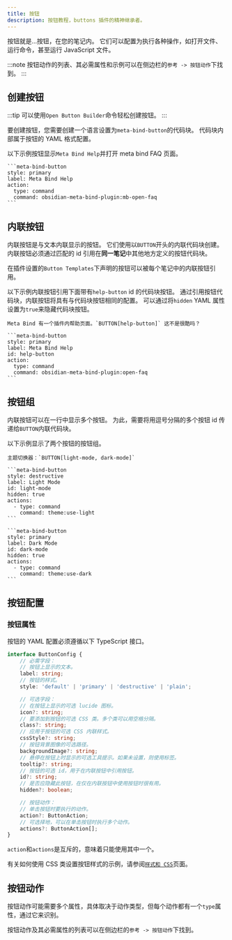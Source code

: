 ```yaml
---
title: 按钮
description: 按钮教程，buttons 插件的精神继承者。
---
```


按钮就是...按钮，在您的笔记内。
它们可以配置为执行各种操作，如打开文件、运行命令，甚至运行 JavaScript 文件。

:::note
按钮动作的列表、其必需属性和示例可以在侧边栏的`参考 -> 按钮动作`下找到。
:::

## 创建按钮

:::tip
可以使用`Open Button Builder`命令轻松创建按钮。
:::

要创建按钮，您需要创建一个语言设置为`meta-bind-button`的代码块。
代码块内部属于按钮的 YAML 格式配置。

以下示例按钮显示`Meta Bind Help`并打开 meta bind FAQ 页面。

````custom_markdown
```meta-bind-button
style: primary
label: Meta Bind Help
action:
  type: command
  command: obsidian-meta-bind-plugin:mb-open-faq
```
````

## 内联按钮

内联按钮是与文本内联显示的按钮。
它们使用以`BUTTON`开头的内联代码块创建。
内联按钮必须通过匹配的 id 引用在**同一笔记**中其他地方定义的按钮代码块。

在插件设置的`Button Templates`下声明的按钮可以被每个笔记中的内联按钮引用。

以下示例内联按钮引用下面带有`help-button` id 的代码块按钮。
通过引用按钮代码块，内联按钮将具有与代码块按钮相同的配置。
可以通过将`hidden` YAML 属性设置为`true`来隐藏代码块按钮。

````custom_markdown "BUTTON[help-button]" {6}
Meta Bind 有一个插件内帮助页面。`BUTTON[help-button]` 这不是很酷吗？

```meta-bind-button
style: primary
label: Meta Bind Help
id: help-button
action:
  type: command
  command: obsidian-meta-bind-plugin:open-faq
```
````

## 按钮组

内联按钮可以在一行中显示多个按钮。
为此，需要将用逗号分隔的多个按钮 id 传递给`BUTTON`内联代码块。

以下示例显示了两个按钮的按钮组。

````custom_markdown "BUTTON[light-mode, dark-mode]" {6-7, 16-17}
主题切换器：`BUTTON[light-mode, dark-mode]`

```meta-bind-button
style: destructive
label: Light Mode
id: light-mode
hidden: true
actions:
  - type: command
    command: theme:use-light
```

```meta-bind-button
style: primary
label: Dark Mode
id: dark-mode
hidden: true
actions:
  - type: command
    command: theme:use-dark
```
````

## 按钮配置

### 按钮属性

按钮的 YAML 配置必须遵循以下 TypeScript 接口。

```ts
interface ButtonConfig {
	// 必需字段：
	// 按钮上显示的文本。
	label: string;
	// 按钮的样式。
	style: 'default' | 'primary' | 'destructive' | 'plain';

	// 可选字段：
	// 在按钮上显示的可选 lucide 图标。
	icon?: string;
	// 要添加到按钮的可选 CSS 类。多个类可以用空格分隔。
	class?: string;
	// 应用于按钮的可选 CSS 内联样式。
	cssStyle?: string;
	// 按钮背景图像的可选路径。
	backgroundImage?: string;
	// 悬停在按钮上时显示的可选工具提示。如果未设置，则使用标签。
	tooltip?: string;
	// 按钮的可选 id，用于在内联按钮中引用按钮。
	id?: string;
	// 是否应隐藏此按钮，在仅在内联按钮中使用按钮时很有用。
	hidden?: boolean;

	// 按钮动作：
	// 单击按钮时要执行的动作。
	action?: ButtonAction;
	// 可选择地，可以在单击按钮时执行多个动作。
	actions?: ButtonAction[];
}
```

`action`和`actions`是互斥的，意味着只能使用其中一个。

有关如何使用 CSS 类设置按钮样式的示例，请参阅[`样式和 CSS`](/obsidian-meta-bind-plugin-docs/guides/stylingandcss/#button-styling-example)页面。

## 按钮动作

按钮动作可能需要多个属性，具体取决于动作类型，但每个动作都有一个`type`属性，通过它来识别。

按钮动作及其必需属性的列表可以在侧边栏的`参考 -> 按钮动作`下找到。
